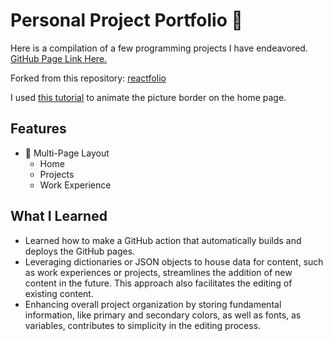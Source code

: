 # Personal Project Portfolio 👾

Here is a compilation of a few programming projects I have endeavored. <a href="https://kyleetd.github.io/project-portfolio/home" target="_blank">GitHub Page Link Here.</a>

Forked from this repository: <a href="https://github.com/truethari/reactfolio/tree/master" target="_blank">reactfolio</a>

I used [this tutorial](https://www.youtube.com/watch?v=3ieVoHp77aU) to animate the picture border on the home page.
<br/>


## Features

-   📖 Multi-Page Layout
    -   Home
    -   Projects
    -   Work Experience

## What I Learned

- Learned how to make a GitHub action that automatically builds and deploys the GitHub pages.
- Leveraging dictionaries or JSON objects to house data for content, such as work experiences or projects, streamlines the addition of new content in the future. This approach also facilitates the editing of existing content.
- Enhancing overall project organization by storing fundamental information, like primary and secondary colors, as well as fonts, as variables, contributes to simplicity in the editing process.
